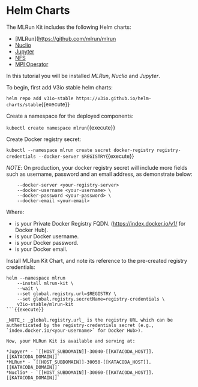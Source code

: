 # Helm Charts

The MLRun Kit includes the following Helm charts:

- [MLRun](https://github.com/mlrun/mlrun
- [Nuclio](https://github.com/nuclio/nuclio)
- [Jupyter](https://github.com/jupyterlab/jupyterlab "(+MLRun integrated)")
- [NFS](https://github.com/kubernetes-retired/external-storage/tree/master/nfs)
- [MPI Operator](https://github.com/kubeflow/mpi-operator)

In this tutorial you will be installed _MLRun_, _Nuclio_ and _Jupyter_.

To begin, first add V3io stable helm charts:

`helm repo add v3io-stable https://v3io.github.io/helm-charts/stable`{{execute}}

Create a namespace for the deployed components:

`kubectl create namespace mlrun`{{execute}}

Create Docker registry secret:

`kubectl --namespace mlrun create secret docker-registry registry-credentials --docker-server $REGISTRY`{{execute}}

_NOTE_: On production, your docker registry secret will include more fields such as username, password and an email address, as demonstrate below:

```shell
    --docker-server <your-registry-server>
    --docker-username <your-username> \
    --docker-password <your-password> \
    --docker-email <your-email>
```

Where:
- _<your-registry-server>_ is your Private Docker Registry FQDN. (https://index.docker.io/v1/ for Docker Hub).
- _<your-username>_ is your Docker username.
- _<your-password>_ is your Docker password.
- _<your-email>_ is your Docker email.

Install MLRun Kit Chart, and note its reference to the pre-created registry credentials:

```
helm --namespace mlrun 
    --install mlrun-kit \
    --wait \
    --set global.registry.url=$REGISTRY \
    --set global.registry.secretName=registry-credentials \
    v3io-stable/mlrun-kit
```{{execute}}

_NOTE_: _global.registry.url_ is the registry URL which can be authenticated by the registry-credentials secret (e.g., `index.docker.io/<your-username>` for Docker Hub>).

Now, your MLRun Kit is available and serving at:

*Jupyer* - `[[HOST_SUBDOMAIN]]-30040-[[KATACODA_HOST]].[[KATACODA_DOMAIN]]`
*MLRun* - `[[HOST_SUBDOMAIN]]-30050-[[KATACODA_HOST]].[[KATACODA_DOMAIN]]`
*Nuclio* - `[[HOST_SUBDOMAIN]]-30060-[[KATACODA_HOST]].[[KATACODA_DOMAIN]]`

